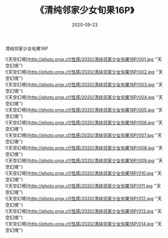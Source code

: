 ﻿---
layout: post
title:  《清纯邻家少女旬果16P》
date:   2020-09-23
img: http://photo.orgx.cf/性感/2020/清纯邻家少女旬果16P/000.jpg
tags: [美女, 性感, 泳衣]
---

清纯邻家少女旬果16P



![天空幻境](http://photo.orgx.cf/性感/2020/清纯邻家少女旬果16P/001.jpg ''天空幻境'') <br>
![天空幻境](http://photo.orgx.cf/性感/2020/清纯邻家少女旬果16P/002.jpg ''天空幻境'') <br>
![天空幻境](http://photo.orgx.cf/性感/2020/清纯邻家少女旬果16P/003.jpg ''天空幻境'') <br>
![天空幻境](http://photo.orgx.cf/性感/2020/清纯邻家少女旬果16P/004.jpg ''天空幻境'') <br>
![天空幻境](http://photo.orgx.cf/性感/2020/清纯邻家少女旬果16P/005.jpg ''天空幻境'') <br>
![天空幻境](http://photo.orgx.cf/性感/2020/清纯邻家少女旬果16P/006.jpg ''天空幻境'') <br>
![天空幻境](http://photo.orgx.cf/性感/2020/清纯邻家少女旬果16P/007.jpg ''天空幻境'') <br>
![天空幻境](http://photo.orgx.cf/性感/2020/清纯邻家少女旬果16P/008.jpg ''天空幻境'') <br>
![天空幻境](http://photo.orgx.cf/性感/2020/清纯邻家少女旬果16P/009.jpg ''天空幻境'') <br>
![天空幻境](http://photo.orgx.cf/性感/2020/清纯邻家少女旬果16P/010.jpg ''天空幻境'') <br>
![天空幻境](http://photo.orgx.cf/性感/2020/清纯邻家少女旬果16P/011.jpg ''天空幻境'') <br>
![天空幻境](http://photo.orgx.cf/性感/2020/清纯邻家少女旬果16P/012.jpg ''天空幻境'') <br>
![天空幻境](http://photo.orgx.cf/性感/2020/清纯邻家少女旬果16P/013.jpg ''天空幻境'') <br>
![天空幻境](http://photo.orgx.cf/性感/2020/清纯邻家少女旬果16P/014.jpg ''天空幻境'') <br>